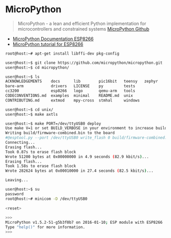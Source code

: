 # MicroPython

> MicroPython - a lean and efficient Python implementation for microcontrollers and constrained systems [MicroPython Github](https://github.com/micropython/micropython)

- [MicroPython Documentation ESP8266](http://docs.micropython.org/en/v1.8/esp8266/index.html)
- [MicroPython tutorial for ESP8266](https://docs.micropython.org/en/latest/esp8266/esp8266/tutorial/index.html)

```sh
root@host:~# apt-get install libffi-dev pkg-config
```

```sh
user@host:~$ git clone https://github.com/micropython/micropython.git
user@host:~$ cd micropython/
```

```sh
user@host:~$ ls
ACKNOWLEDGEMENTS    docs      lib        pic16bit   teensy   zephyr
bare-arm            drivers   LICENSE    py         tests
cc3200              esp8266   logo       qemu-arm   tools
CODECONVENTIONS.md  examples  minimal    README.md  unix
CONTRIBUTING.md     extmod    mpy-cross  stmhal     windows
```

```sh
user@host:~$ cd unix/
user@host:~$ make axtls
```

```sh
user@host:~$ make PORT=/dev/ttyUSB0 deploy
Use make V=1 or set BUILD_VERBOSE in your environment to increase build verbosity.
Writing build/firmware-combined.bin to the board
#@esptool.py --port /dev/ttyUSB0 write_flash 0 build/firmware-combined.bin
Connecting...
Erasing flash...
Took 0.87s to erase flash block
Wrote 51200 bytes at 0x00000000 in 4.9 seconds (82.9 kbit/s)...
Erasing flash...
Took 1.58s to erase flash block
Wrote 282624 bytes at 0x00010000 in 27.4 seconds (82.5 kbit/s)...

Leaving...
```

```sh
user@host:~$ su
password
root@host:~# minicom -D /dev/ttyUSB0
    
<reset>
    
>>> 
MicroPython v1.5.2-51-g5b3f0b7 on 2016-01-10; ESP module with ESP8266
Type "help()" for more information.
>>> 
```

